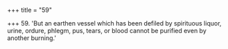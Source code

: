 +++
title = "59"

+++
59. 'But an earthen vessel which has been defiled by spirituous liquor, urine, ordure, phlegm, pus, tears, or blood cannot be purified even by another burning.'
